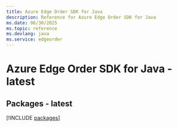 ```yaml
---
title: Azure Edge Order SDK for Java
description: Reference for Azure Edge Order SDK for Java
ms.date: 06/30/2025
ms.topic: reference
ms.devlang: java
ms.service: edgeorder
---
```

# Azure Edge Order SDK for Java - latest
## Packages - latest
[!INCLUDE [packages](edge-order-index.md)]